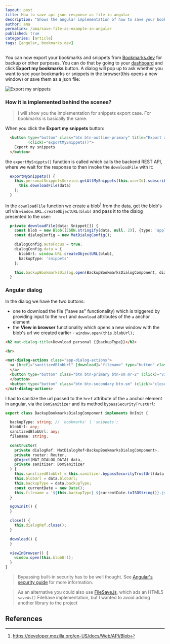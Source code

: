 ```yaml
---
layout: post
title: How to save api json response as file in angular
description: "Shows the angular implementation of how to save your bookmarks or snippets on Bookmarks.dev"
author: ama
permalink: /ama/save-file-as-example-in-angular
published: true
categories: [article]
tags: [angular, bookmarks.dev]
---
```


You can now export your bookmarks and snippets from [Bookmarks.dev](https://www.codever.land) for backup or other purposes.
 You can do that by going to your [dashboard](https://www.codever.land) and click **Export my bookmarks** button.
 A dialog will pop up to ask whether you want to see your bookmarks or snippets in the browser(this opens a new window)
  or save them as a json file:

![Export my snippets](https://i.ibb.co/pZrpBMh/export-my-snippets-from-dashboard-1440x900-optimized.gif)

<!--more-->

### How it is implemented behind the scenes?

> I will show you the implementation for snippets export case. For bookmarks is basically the same.

When you click the **Export my snippets** button:
```html
  <button type="button" class="btn btn-outline-primary" title="Export all my snippets"
          (click)="exportMySnippets()">
    Export my snippets
  </button>
```

the `exportMySnippts()` function is called which calls the backend REST API, where we wait for the response
to then invoke the `downloadFile` with it:
```typescript
  exportMySnippets() {
    this.personalSnippetsService.getAllMySnippets(this.userId).subscribe(data =>
      this.downloadFile(data)
    );
  }
```

In the `downloadFile` function we create a blob[^1] from the data, get the blob's url via `window.URL.createObjectURL(blob)`
 and pass it to the dialog presented to the user:
```typescript
  private downloadFile(data: Snippet[]) {
    const blob = new Blob([JSON.stringify(data, null, 2)], {type: 'application/json'});
    const dialogConfig = new MatDialogConfig();

    dialogConfig.autoFocus = true;
    dialogConfig.data = {
      blobUrl: window.URL.createObjectURL(blob),
      backupType: 'snippets'
    };

    this.backupBookmarksDialog.open(BackupBookmarksDialogComponent, dialogConfig);
  }
```

[^1]: <https://developer.mozilla.org/en-US/docs/Web/API/Blob>

### Angular dialog

In the dialog we have the two buttons:
- one to download the file ("save as" functionality) which is triggered by providing input to the `href` and `download` attributes
of the `a` anchor element
- the **View in browser** functionality which opens a new window with the blob's url we created earlier - `window.open(this.blobUrl);`

```html
<h2 mat-dialog-title>Download personal {{backupType}}</h2>

<hr>

<mat-dialog-actions class="app-dialog-actions">
  <a [href]="sanitizedBlobUrl" [download]="filename" type="button" class="btn btn-primary btn-sm mr-2" (click)="download()"><i class="fas fa-download"></i> Download
  </a>
  <button type="button" class="btn btn-primary btn-sm mr-2" (click)="viewInBrowser()"><i class="fas fa-eye"></i> View in browser
  </button>
  <button type="button" class="btn btn-secondary btn-sm" (click)="close()">Close <i class="fas fa-window-close"></i></button>
</mat-dialog-actions>
```


I had to sanitize the url passed to the `href` attribute of the `a` anchor element in angular, via the `DomSanitizer`
and its method `bypassSecurityTrustUrl`:

```typescript
export class BackupBookmarksDialogComponent implements OnInit {

  backupType: string; // 'bookmarks' | 'snippets';
  blobUrl: any;
  sanitizedBlobUrl: any;
  filename: string;

  constructor(
    private dialogRef: MatDialogRef<BackupBookmarksDialogComponent>,
    private router: Router,
    @Inject(MAT_DIALOG_DATA) data,
    private sanitizer: DomSanitizer
  ) {
    this.sanitizedBlobUrl = this.sanitizer.bypassSecurityTrustUrl(data.blobUrl);
    this.blobUrl = data.blobUrl;
    this.backupType = data.backupType;
    const currentDate = new Date();
    this.filename = `${this.backupType}_${currentDate.toISOString()}.json`;
  }

  ngOnInit() {
  }

  close() {
    this.dialogRef.close();
  }

  download() {
  }

  viewInBrowser() {
    window.open(this.blobUrl);
  }
}
```

> Bypassing built-in security has to be well thought. See [Angular's security guide](https://angular.io/guide/security)
> for more information.


> As an alternative you could also use [FileSave.js](https://github.com/eligrey/FileSaver.js#readme), which ads an HTML5 `saveAs()` FileSave
> implementation, but I wanted to avoid adding another library to the project

## References
